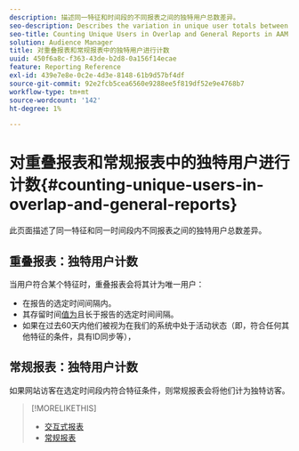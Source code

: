 ```yaml
---
description: 描述同一特征和时间段的不同报表之间的独特用户总数差异。
seo-description: Describes the variation in unique user totals between reports for the same trait and time period in Adobe Audience Manager
seo-title: Counting Unique Users in Overlap and General Reports in AAM
solution: Audience Manager
title: 对重叠报表和常规报表中的独特用户进行计数
uuid: 450f6a8c-f363-43de-b2d8-0a156f14ecae
feature: Reporting Reference
exl-id: 439e7e8e-0c2e-4d3e-8148-61b9d57bf4df
source-git-commit: 92e2fcb5cea6560e9288ee5f819df52e9e4768b7
workflow-type: tm+mt
source-wordcount: '142'
ht-degree: 1%

---
```


# 对重叠报表和常规报表中的独特用户进行计数{#counting-unique-users-in-overlap-and-general-reports}

此页面描述了同一特征和同一时间段内不同报表之间的独特用户总数差异。

<!-- 

c_unique_user_counts.xml

 -->

## 重叠报表：独特用户计数

当用户符合某个特征时，重叠报表会将其计为唯一用户：

* 在报告的选定时间间隔内。
* 其存留时间[值为](../features/traits/segment-ttl-explained.md)且长于报告的选定时间间隔。
* 如果在过去60天内他们被视为在我们的系统中处于活动状态（即，符合任何其他特征的条件，具有ID同步等），

## 常规报表：独特用户计数

如果网站访客在选定时间段内符合特征条件，则常规报表会将他们计为独特访客。

>[!MORELIKETHIS]
>
>* [交互式报表](../reporting/dynamic-reports/dynamic-reports.md#interactive-and-overlap-reports)
>* [常规报表](../reporting/general-reports.md#general-reports-overview)
